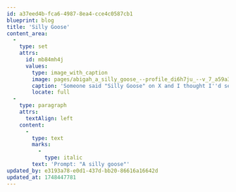 ```yaml
---
id: a37eed4b-fca6-4987-8ea4-cce4c0587cb1
blueprint: blog
title: 'Silly Goose'
content_area:
  -
    type: set
    attrs:
      id: mb84mh4j
      values:
        type: image_with_caption
        image: pages/abigah_a_silly_goose_--profile_di6h7ju_--v_7_a59a3b86-8985-432a-b396-46e2058f4141_2.png
        caption: 'Someone said "Silly Goose" on X and I thought I''d see what Midjourney would produce.'
        locate: full
  -
    type: paragraph
    attrs:
      textAlign: left
    content:
      -
        type: text
        marks:
          -
            type: italic
        text: 'Prompt: "A silly goose"'
updated_by: e3193a78-e0d1-437d-bb20-86616a16642d
updated_at: 1748447781
---
```

